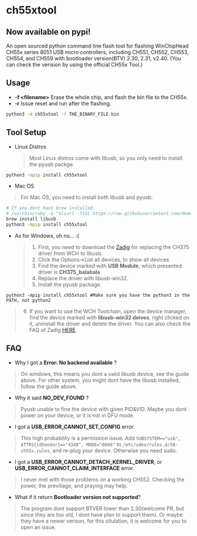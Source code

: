 # ch55xtool

## Now available on pypi!
An open sourced python command line flash tool for flashing WinChipHead CH55x series 8051 USB micro controllers, including CH551, CH552, CH553, CH554, and CH559  with bootloader version(BTV) 2.30, 2.31, v2.40. (You can check the verision by using the official CH55x Tool.)

Usage
------------
* __-f \<filename\>__ Erase the whole chip, and flash the bin file to the CH55x.
* __-r__ Issue reset and run after the flashing.

```bash
python3 -m ch55xtool -f THE_BINARY_FILE.bin
```

Tool Setup
------------
* Linux Distros
  > Most Linux distros come with libusb, so you only need to install the pyusb packge.
```bash
python3 -mpip install ch55xtool
```

* Mac OS
 > For Mac OS, you need to install both libusb and pyusb.

```bash
# If you dont have brew installed.
# /usr/bin/ruby -e "$(curl -fsSL https://raw.githubusercontent.com/Homebrew/install/master/install)"
brew install libusb
python3 -mpip install ch55xtool
```

* As for Windows, oh no... :(
  > 1. First, you need to download the [Zadig](https://zadig.akeo.ie/) for replacing the CH375 driver from WCH to libusb.
  > 2. Click the Options->List all devices, to show all devices
  > 3. Find the device marked with __USB Module__, which presented driver is __CH375_balabala__
  > 4. Replace the driver with libusb-win32.
  > 5. Install the pyusb package.
 ```
 python3 -mpip install ch55xtool #Make sure you have the python3 in the PATH, not python2
 ```
  > 6. If you want to use the WCH Toolchain, open the device manager, find the device marked with __libusb-win32 deives__, right clicked on it, uninstall the driver and delete the driver. You can also check the FAQ of Zadig [HERE](https://github.com/pbatard/libwdi/wiki/Zadig).
  
 FAQ
 ---------
 * Why I got a __Error: No backend available__ ?
 > On windows, this means you dont a valid libusb device, see the guide above. For other system, you might dont have the libusb installed, follow the guide above.
 
 * Why it said __NO_DEV_FOUND__ ?
 > Pyusb unable to fine the device with given PID&VID. Maybe you dont power on your device, or it is not in DFU mode.
 
 * I got a __USB_ERROR_CANNOT_SET_CONFIG__ error.
 > This high probability is a permission issue. Add ``SUBSYSTEM=="usb", ATTRS{idVendor}=="4348", MODE="0666"`` to ``/etc/udev/rules.d/50-ch55x.rules``, and re-plug your device. Otherwise you need sudo.
 
 * I got a __USB_ERROR_CANNOT_DETACH_KERNEL_DRIVER__, or __USB_ERROR_CANNOT_CLAIM_INTERFACE__ error.
 > I never met with those problems on a working CH552. Checking the power, the previliage, and praying may help.
 
 * What if it return __Bootloader version not supported__?
 > The program dont support BTVER lower than 2.30(welcome PR, but since they are too old, I dont have plan to support them). Or maybe they have a newer verison, for this situlation, it is welcome for you to open an issue.
